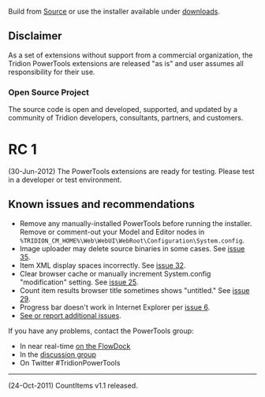 Build from [Source](http://code.google.com/p/tridion-2011-power-tools/source/checkout) or use the installer available under [downloads](http://code.google.com/p/tridion-2011-power-tools/downloads/list).

## Disclaimer ##
As a set of extensions without support from a commercial organization, the Tridion PowerTools extensions are released "as is" and user assumes all responsibility for their use.

### Open Source Project ###
The source code is open and developed, supported, and updated by a community of Tridion developers, consultants, partners, and customers.

# RC 1 #
(30-Jun-2012) The PowerTools extensions are ready for testing. Please test in a developer or test environment.

## Known issues and recommendations ##

  * Remove any manually-installed PowerTools before running the installer. Remove or comment-out your Model and Editor nodes in `%TRIDION_CM_HOME%\Web\WebUI\WebRoot\Configuration\System.config`.
  * Image uploader may delete source binaries in some cases. See [issue 35](https://code.google.com/p/tridion-2011-power-tools/issues/detail?id=35).
  * Item XML display spaces incorrectly. See [issue 32](https://code.google.com/p/tridion-2011-power-tools/issues/detail?id=32).
  * Clear browser cache or manually increment System.config "modification" setting. See [issue 25](https://code.google.com/p/tridion-2011-power-tools/issues/detail?id=25).
  * Count item results browser title sometimes shows "untitled." See [issue 29](https://code.google.com/p/tridion-2011-power-tools/issues/detail?id=29).
  * Progress bar doesn't work in Internet Explorer per [issue 6](https://code.google.com/p/tridion-2011-power-tools/issues/detail?id=6).
  * [See or report additional issues](http://code.google.com/p/tridion-2011-power-tools/issues/list).

If you have any problems, contact the PowerTools group:

  * In near real-time [on the FlowDock](https://powertools.flowdock.com/invitations/95cbb928d8bd132a537357de32d028f80722aa8a-main)
  * In the [discussion group](http://groups.google.com/forum/#!forum/tridion-powertools)
  * On Twitter #TridionPowerTools


---

(24-Oct-2011) CountItems v1.1 released.